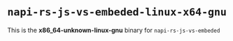 # `napi-rs-js-vs-embeded-linux-x64-gnu`

This is the **x86_64-unknown-linux-gnu** binary for `napi-rs-js-vs-embeded`
